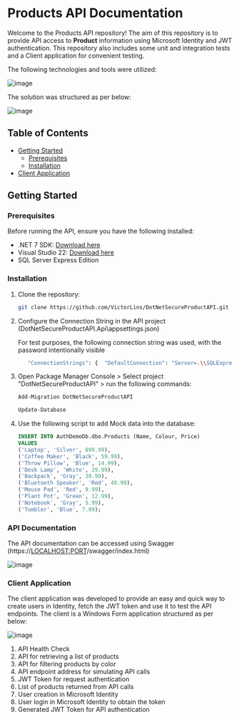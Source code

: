 # Products API Documentation

Welcome to the Products API repository!
The aim of this repository is to provide API access to **Product** information using Microsoft Identity and JWT authentication.
This repository also includes some unit and integration tests and a Client application for convenient testing.

The following technologies and tools were utilized:

![image](https://github.com/VictorLins/DotNetSecureProductAPI/assets/15841201/8338ccec-1948-4aec-abf5-0f56cf8a25ca)


The solution was structured as per below:

![image](https://github.com/VictorLins/DotNetSecureProductAPI/assets/15841201/cdbdd3c2-7eea-4bcc-8b51-033bc4e2829c)


## Table of Contents

- [Getting Started](#getting-started)
  - [Prerequisites](#prerequisites)
  - [Installation](#installation)
- [Client Application](#clientApp)

## Getting Started

### Prerequisites

Before running the API, ensure you have the following installed:

- .NET 7 SDK: [Download here](https://dotnet.microsoft.com/en-us/download/dotnet/7.0)
- Visual Studio 22: [Download here](https://visualstudio.microsoft.com/vs/)
- SQL Server Express Edition

### Installation

1. Clone the repository:

   ```bash
   git clone https://github.com/VictorLins/DotNetSecureProductAPI.git
   ```

2. Configure the Connection String in the API project (DotNetSecureProductAPI.Api\appsettings.json)

   For test purposes, the following connection string was used, with the password intentionally visible

   ```bash
      "ConnectionStrings": {  "DefaultConnection": "Server=.\\SQLExpress;Database=AuthDemoDb;User Id=sa;Password=Password123;MultipleActiveResultSets=True;TrustServerCertificate=True;"},
   ```
   
4. Open Package Manager Console > Select project "DotNetSecureProductAPI" > run the following commands: 
   ```bash
   Add-Migration DotNetSecureProductAPI
   ```
   ```bash
   Update-Database
   ```

5. Use the following script to add Mock data into the database:
   ```sql
   INSERT INTO AuthDemoDb.dbo.Products (Name, Colour, Price)
   VALUES
   ('Laptop', 'Silver', 899.99),
   ('Coffee Maker', 'Black', 59.99),
   ('Throw Pillow', 'Blue', 14.99),
   ('Desk Lamp', 'White', 29.99),
   ('Backpack', 'Gray', 39.99),
   ('Bluetooth Speaker', 'Red', 49.99),
   ('Mouse Pad', 'Red', 9.99),
   ('Plant Pot', 'Green', 12.99),
   ('Notebook', 'Gray', 5.99),
   ('Tumbler', 'Blue', 7.99);
   ```
   
### API Documentation
The API documentation can be accessed using Swagger (https://<LOCALHOST:PORT>/swagger/index.html) 

![image](https://github.com/VictorLins/DotNetSecureProductAPI/assets/15841201/ffe9727f-fbfa-40fc-af82-1d44e4cd604e)

### Client Application
The client application was developed to provide an easy and quick way to create users in Identity, fetch the JWT token and use it to test the API endpoints.
The client is a Windows Form application structured as per below:

![image](https://github.com/VictorLins/DotNetSecureProductAPI/assets/15841201/e77019f8-3957-40a4-88ed-baf0f4538e06)

1. API Health Check
2. API for retrieving a list of products
3. API for filtering products by color
4. API endpoint address for simulating API calls
5. JWT Token for request authentication
6. List of products returned from API calls
7. User creation in Microsoft Identity
8. User login in Microsoft Identity to obtain the token
9. Generated JWT Token for API authentication
